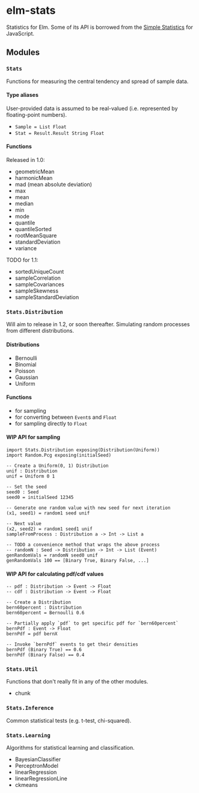 # elm-stats
Statistics for Elm. Some of its API is borrowed from the [Simple Statistics](http://simplestatistics.org/) for JavaScript.

## Modules

### `Stats`

Functions for measuring the central tendency and spread of sample data.

#### Type aliases
User-provided data is assumed to be real-valued (i.e. represented by floating-point numbers).

* `Sample = List Float`
* `Stat = Result.Result String Float`

#### Functions

Released in 1.0:
* geometricMean
* harmonicMean
* mad (mean absolute deviation)
* max
* mean
* median
* min
* mode
* quantile
* quantileSorted
* rootMeanSquare
* standardDeviation
* variance

TODO for 1.1:
* sortedUniqueCount
* sampleCorrelation
* sampleCovariances
* sampleSkewness
* sampleStandardDeviation

### `Stats.Distribution`

Will aim to release in 1.2, or soon thereafter. Simulating random processes from different distributions.

#### Distributions
* Bernoulli
* Binomial
* Poisson
* Gaussian
* Uniform

#### Functions
* for sampling
* for converting between `Event`s and `Float`
* for sampling directly to `Float`

#### WIP API for sampling
```{elm}
import Stats.Distribution exposing(Distribution(Uniform))
import Random.Pcg exposing(initialSeed)

-- Create a Uniform(0, 1) Distribution
unif : Distribution
unif = Uniform 0 1

-- Set the seed
seed0 : Seed
seed0 = initialSeed 12345

-- Generate one random value with new seed for next iteration
(x1, seed1) = random1 seed unif

-- Next value
(x2, seed2) = random1 seed1 unif
sampleFromProcess : Distribution a -> Int -> List a

-- TODO a convenience method that wraps the above process
-- randomN : Seed -> Distribution -> Int -> List (Event)
genRandomVals = randomN seed0 unif
genRandomVals 100 == [Binary True, Binary False, ...]
```


#### WIP API for calculating pdf/cdf values
```{elm}
-- pdf : Distribution -> Event -> Float
-- cdf : Distribution -> Event -> Float

-- Create a Distribution
bern60percent : Distribution
bern60percent = Bernoulli 0.6

-- Partially apply `pdf` to get specific pdf for `bern60percent`
bernPdf : Event -> Float
bernPdf = pdf bernX

-- Invoke `bernPdf` events to get their densities
bernPdf (Binary True) == 0.6
bernPdf (Binary False) == 0.4
```

### `Stats.Util`
Functions that don't really fit in any of the other modules.
* chunk

### `Stats.Inference`

Common statistical tests (e.g. t-test, chi-squared).

### `Stats.Learning`

Algorithms for statistical learning and classification.

* BayesianClassifier
* PerceptronModel
* linearRegression
* linearRegressionLine
* ckmeans
